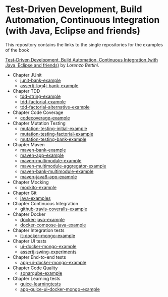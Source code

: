 # Test-Driven Development, Build Automation, Continuous Integration (with Java, Eclipse and friends)

This repository contains the links to the single repositories for the examples of the book

[Test-Driven Development, Build Automation, Continuous Integration (with Java, Eclipse and friends)](https://leanpub.com/tdd-buildautomation-ci)
by _Lorenzo Bettini_.

- Chapter JUnit
  - [junit-bank-example](https://github.com/LorenzoBettini/junit-bank-example)
  - [assertj-log4j-bank-example](https://github.com/LorenzoBettini/assertj-log4j-bank-example)
- Chapter TDD
  - [tdd-string-example](https://github.com/LorenzoBettini/tdd-string-example)
  - [tdd-factorial-example](https://github.com/LorenzoBettini/tdd-factorial-example)
  - [tdd-factorial-alternative-example](https://github.com/LorenzoBettini/tdd-factorial-alternative-example)
- Chapter Code Coverage
  - [codecoverage-example](https://github.com/LorenzoBettini/codecoverage-example)
- Chapter Mutation Testing
  - [mutation-testing-initial-example](https://github.com/LorenzoBettini/mutation-testing-initial-example)
  - [mutation-testing-factorial-example](https://github.com/LorenzoBettini/mutation-testing-factorial-example)
  - [mutation-testing-bank-example](https://github.com/LorenzoBettini/mutation-testing-bank-example)
- Chapter Maven
  - [maven-bank-example](https://github.com/LorenzoBettini/maven-bank-example)
  - [maven-app-example](https://github.com/LorenzoBettini/maven-app-example)
  - [maven-multimodule-example](https://github.com/LorenzoBettini/maven-multimodule-example)
  - [maven-multimodule-aggregator-example](https://github.com/LorenzoBettini/maven-multimodule-aggregator-example)
  - [maven-bank-multimodule-example](https://github.com/LorenzoBettini/maven-bank-multimodule-example)
  - [maven-java8-app-example](https://github.com/LorenzoBettini/maven-java8-app-example)
- Chapter Mocking
  - [mockito-example](https://github.com/LorenzoBettini/mockito-example)
- Chapter Git
  - [java-examples](https://github.com/LorenzoBettini/java-examples)
- Chapter Continuous Integration
  - [github-travis-coveralls-example](https://github.com/LorenzoBettini/github-travis-coveralls-example)
- Chapter Docker
  - [docker-java-example](https://github.com/LorenzoBettini/docker-java-example)
  - [docker-compose-java-example](https://github.com/LorenzoBettini/docker-compose-java-example)
- Chapter Integration tests
  - [it-docker-mongo-example](https://github.com/LorenzoBettini/it-docker-mongo-example)
- Chapter UI tests
  - [ui-docker-mongo-example](https://github.com/LorenzoBettini/ui-docker-mongo-example)
  - [assertj-swing-experiments](https://github.com/LorenzoBettini/assertj-swing-experiments)
- Chapter End-to-end tests
  - [app-ui-docker-mongo-example](https://github.com/LorenzoBettini/app-ui-docker-mongo-example)
- Chapter Code Quality
  - [sonarqube-example](https://github.com/LorenzoBettini/sonarqube-example)
- Chapter Learning tests
  - [guice-learningtests](https://github.com/LorenzoBettini/guice-learningtests)
  - [app-guice-ui-docker-mongo-example](https://github.com/LorenzoBettini/app-guice-ui-docker-mongo-example)

